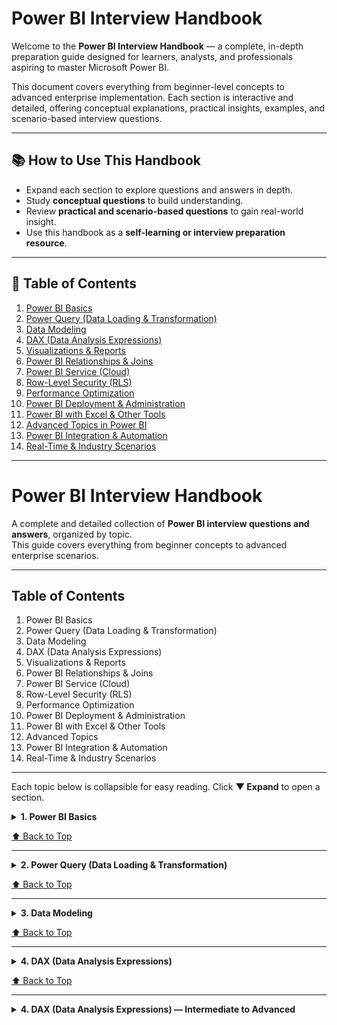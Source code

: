 
# Power BI Interview Handbook

Welcome to the **Power BI Interview Handbook** — a complete, in-depth preparation guide designed for learners, analysts, and professionals aspiring to master Microsoft Power BI.

This document covers everything from beginner-level concepts to advanced enterprise implementation. Each section is interactive and detailed, offering conceptual explanations, practical insights, examples, and scenario-based interview questions.

---

## 📚 How to Use This Handbook

- Expand each section to explore questions and answers in depth.  
- Study **conceptual questions** to build understanding.  
- Review **practical and scenario-based questions** to gain real-world insight.  
- Use this handbook as a **self-learning or interview preparation resource**.

---

## 📖 Table of Contents

1. [Power BI Basics](#1-power-bi-basics)  
2. [Power Query (Data Loading & Transformation)](#2-power-query-data-loading--transformation)  
3. [Data Modeling](#3-data-modeling)  
4. [DAX (Data Analysis Expressions)](#4-dax-data-analysis-expressions)  
5. [Visualizations & Reports](#5-visualizations--reports)  
6. [Power BI Relationships & Joins](#6-power-bi-relationships--joins)  
7. [Power BI Service (Cloud)](#7-power-bi-service-cloud)  
8. [Row-Level Security (RLS)](#8-row-level-security-rls)  
9. [Performance Optimization](#9-performance-optimization)  
10. [Power BI Deployment & Administration](#10-power-bi-deployment--administration)  
11. [Power BI with Excel & Other Tools](#11-power-bi-with-excel--other-tools)  
12. [Advanced Topics in Power BI](#12-advanced-topics-in-power-bi)  
13. [Power BI Integration & Automation](#13-power-bi-integration--automation)  
14. [Real-Time & Industry Scenarios](#14-real-time--industry-scenarios)

---



# Power BI Interview Handbook

A complete and detailed collection of **Power BI interview questions and answers**, organized by topic.  
This guide covers everything from beginner concepts to advanced enterprise scenarios.

---

## Table of Contents
1. Power BI Basics
2. Power Query (Data Loading & Transformation)
3. Data Modeling
4. DAX (Data Analysis Expressions)
5. Visualizations & Reports
6. Power BI Relationships & Joins
7. Power BI Service (Cloud)
8. Row-Level Security (RLS)
9. Performance Optimization
10. Power BI Deployment & Administration
11. Power BI with Excel & Other Tools
12. Advanced Topics
13. Power BI Integration & Automation
14. Real-Time & Industry Scenarios

---

Each topic below is collapsible for easy reading.
Click **▼ Expand** to open a section.


<details>
<summary><strong>1. Power BI Basics</strong></summary>

#### Q: What is Power BI and why is it used?
Answer:
Power BI is a Business Intelligence and Data Visualization tool developed by Microsoft. It enables organizations to connect to multiple data sources, transform raw data into meaningful insights, and present them through interactive dashboards and reports.
Power BI helps users:
Analyze large and diverse data easily without complex coding.
Automate reporting and refresh cycles.
Make data-driven decisions using real-time dashboards.
Share insights securely within teams or across the organization.
It’s used widely for:
Executive dashboards
Sales & financial performance tracking
Data storytelling & predictive insights
Integrating data from cloud and on-prem sources (Excel, SQL, Azure, etc.)

#### Q: Explain the main components of Power BI.
Answer:
Power BI’s ecosystem includes several tools and services:

#### Q: What is the difference between Power BI Desktop, Power BI Service, and Power BI Mobile?
In short: Desktop is for building, Service is for sharing, and Mobile is for viewing.

#### Q: What data sources can Power BI connect to?
Answer:
Power BI supports over 100+ data connectors, including:
Databases: SQL Server, MySQL, PostgreSQL, Oracle, DB2, Snowflake
Files: Excel, CSV, XML, JSON, PDF
Cloud Services: Azure SQL, Google BigQuery, AWS Redshift
Online Services: SharePoint, Salesforce, Dynamics 365, Facebook Ads, Google Analytics
APIs and Web: REST APIs, Web scraping
Streaming data: Azure Stream Analytics, IoT Hubs

#### Q: Explain the Power BI workflow from data source to dashboard.
Answer:
The Power BI workflow has 5 major steps:
Connect: Import or connect to data sources (Excel, SQL, etc.)
Transform: Clean and shape the data in Power Query Editor (remove nulls, split columns, etc.)
Model: Build relationships between tables, create DAX measures.
Visualize: Use charts, KPIs, maps, etc., to build reports in Power BI Desktop.
Publish: Upload the .pbix file to Power BI Service → create dashboards, set refresh, share securely.

#### Q: When would you use Power BI over Excel?
Answer:
While Excel is great for analysis, Power BI is better for automation, visualization, and collaboration.
You’d use Power BI when:
You need interactive dashboards instead of static sheets.
You need real-time data refresh from multiple sources.
You want to share securely across teams.
You need to handle large datasets (millions of rows).
You require data modeling with relationships, not just flat tables.
Example:
If a company wants daily updated sales dashboards from SQL and Excel, Power BI automates the process and removes manual reporting.

#### Q: How would you handle data refresh issues in Power BI Service?
Answer:
To handle data refresh issues:
Check Gateway Status: Ensure the on-premises gateway is online and configured correctly.
Check Data Source Credentials: Update credentials in Power BI Service → Dataset → Settings → Data Source Credentials.
Review Error Logs: Use the Refresh History tab to identify the cause (timeout, authentication, etc.).
Optimize Query: Simplify transformations to ensure query folding is maintained.
Reduce Dataset Size: Load only required columns and rows.
Schedule Refresh Properly: Avoid overlapping refresh times.
If issues persist, perform manual refresh in Desktop to isolate the error before republishing.

</details>

[⬆️ Back to Top](#power-bi-interview-handbook)

---

<details>
<summary><strong>2. Power Query (Data Loading & Transformation)</strong></summary>

#### Q: What is Power Query Editor in Power BI?
Answer:
Power Query Editor is the ETL (Extract, Transform, Load) layer in Power BI.
It allows you to:
Connect to multiple data sources
Clean, merge, and reshape data
Remove errors, duplicates, nulls
Prepare the dataset before loading into the data model
All transformations are recorded as “Applied Steps” and executed in sequence.

#### Q: Explain M language.
Answer:
Power Query uses M (Mashup) Language, a case-sensitive functional language.
It stands for “Data Mashup” and is used for defining transformations.
Every action in Power Query (like removing columns or renaming fields) translates into M code.
Example:
= Table.SelectColumns(Source, {"CustomerName", "Sales"})
You can open the Advanced Editor in Power Query to view or customize this code.

#### Q: What are applied steps in Power Query?
Answer:
Every change you make (e.g., remove column, rename, split) is recorded in the Applied Steps pane.
These steps are executed sequentially when the query runs, making it reproducible and auditable.
You can reorder, rename, or delete steps anytime.

#### Q: What are the common data transformation options available?
Common transformations include:
Remove Duplicates
Replace Values
Split Column
Group By
Pivot / Unpivot Columns
Add Conditional Columns
Merge / Append Queries
Change Data Types
Extract Text / Numbers
Trim / Clean / Uppercase / Lowercase
These transformations ensure the data is structured and standardized before modeling.

#### Q: How do you handle null or missing values?
Answer:
You can handle missing values in Power Query by:
Replacing nulls: Using “Replace Values” (e.g., null → 0 or “Unknown”).
Filtering them out: Remove rows with nulls.
Filling values: “Fill Down” or “Fill Up” to propagate previous/next values.
Conditional logic: Use custom column formulas like:
if [Sales] = null then 0 else [Sales]

#### Q: Difference between Remove Columns vs Choose Columns.

#### Q: How would you merge two tables in Power Query?
Answer:
Merging combines columns from two queries based on a matching key (like SQL JOIN).
Steps:
Go to Home → Merge Queries.
Select two tables and the matching key column.
Choose join type (Inner, Left Outer, Right Outer, Full Outer).
Expand the new column to bring related fields.
Example: Merging Sales and Customer tables on CustomerID.

#### Q: How can you append data from multiple sources?
Answer:
Appending stacks tables vertically (like UNION in SQL).
Use it when both tables have the same column structure.
Steps:
Home → Append Queries
Select the tables (e.g., Sales_Q1, Sales_Q2)
Result: Combined dataset with all rows together.

#### Q: What is the use of “Group By” in Power Query?
Answer:
“Group By” summarizes data at a higher level, similar to SQL GROUP BY.
Example: To find total sales by region.
Steps:
Select column (e.g., Region) → Home → Group By
Choose operation (Sum, Count, Average)
Example formula:
= Table.Group(Sales, {"Region"}, {{"Total Sales", each List.Sum([Sales]), type number}})

</details>

[⬆️ Back to Top](#power-bi-interview-handbook)

---

<details>
<summary><strong>3. Data Modeling</strong></summary>

#### Q: What is a data model in Power BI?
Answer:
A data model is the foundation of Power BI — it organizes data into related tables to enable efficient reporting and analysis.
It defines:
Relationships between tables (facts and dimensions)
Hierarchies (Year → Month → Day)
DAX measures and calculated columns
Metadata such as column formats, categories, and data types.

#### Q: What are relationships in Power BI?
Answer:
Relationships link tables based on common columns (keys), allowing data to be analyzed across multiple tables.
Example: Sales table (Fact) linked to Customer table (Dimension) using CustomerID.
Power BI automatically uses these links during visual interactions.

#### Q: Types of relationships

#### Q: Explain cardinality and cross filter direction.
Cardinality: Defines relationship type (1:1, 1:*, :).
Cross filter direction: Controls data flow between tables (Single or Both).
Single: Filters flow in one direction.
Both: Used for complex models but can cause ambiguity.

#### Q: What is the importance of normalization and denormalization?
Power BI generally prefers denormalized (star schema) models for efficiency.

#### Q: What is the role of surrogate keys?
Answer:
Surrogate keys are artificial unique identifiers (like integer IDs) used when no natural key exists or to improve join efficiency.
They ensure uniqueness across tables and make relationship mapping easier.

#### Q: How would you handle circular dependency between tables?
Answer:
Circular dependency occurs when relationships or DAX formulas reference each other in a loop.
To fix:
Reevaluate DAX calculations.
Break unnecessary bidirectional filters.
Use intermediate tables or bridge tables to simplify relationships.

#### Q: How do you decide which table should be a dimension or fact table?
Answer:
Rule of thumb:
Numeric and additive data → Fact table
Descriptive or categorical info → Dimension table

</details>

[⬆️ Back to Top](#power-bi-interview-handbook)

---

<details>
<summary><strong>4. DAX (Data Analysis Expressions)</strong></summary>

#### Q: What is DAX?
Answer:
DAX is a formula language used to create calculations, aggregations, and business logic in Power BI, Excel Power Pivot, and Analysis Services.
It’s similar to Excel formulas but works on columnar data and relationships.

#### Q: Difference between calculated columns and measures

#### Q: What are DAX data types?
Common DAX data types include:
Whole Number
Decimal Number
Currency
Date/Time
Boolean
Text
Blank

#### Q: What is row context vs filter context?
Row Context: Exists when a formula is evaluated for each row (e.g., calculated column).
Filter Context: Comes from slicers, filters, or CALCULATE(), determining which rows are included in a calculation.
Example:
TotalSales = CALCULATE(SUM(Sales[Amount]), Region[Name] = "East")
Here CALCULATE creates a new filter context.

</details>

[⬆️ Back to Top](#power-bi-interview-handbook)

---

<details>
<summary><strong>4. DAX (Data Analysis Expressions) — Intermediate to Advanced</strong></summary>

Intermediate DAX Concepts

#### Q: Explain the CALCULATE() function.
Answer:
CALCULATE() is one of the most powerful and important DAX functions in Power BI.
It changes the filter context of a calculation and then evaluates an expression under that new context.
Syntax:
CALCULATE(<expression>, <filter1>, <filter2>, ...)
Example:
Sales_East = CALCULATE(SUM(Sales[Amount]), Region[Name] = "East")
Here, CALCULATE() computes total sales but only for rows where the Region is “East.”
Use Cases:
Conditional calculations (e.g., sales for a specific region or time period)
Time intelligence (YTD, MTD)
Dynamic filtering (changing context based on slicers)
Key Concept:
It transitions from row context to filter context when used with iterators (e.g., SUMX()).

#### Q: Explain the difference between SUM() and SUMX().
Tip:
Use SUMX() when you need to calculate a derived column on the fly, not stored in the model.

#### Q: What is the FILTER() function in DAX?
Answer:
FILTER() creates a virtual table based on specific conditions.
It is often used inside CALCULATE() or iterator functions.
Syntax:
FILTER(<table>, <filter_expression>)
Example:
HighSales = CALCULATE(SUM(Sales[Amount]), FILTER(Sales, Sales[Amount] > 10000))
Here, only rows with Sales > 10,000 are included in the calculation.
Note:
Always use FILTER() when multiple logical conditions are needed (AND, OR) or when simple filters won’t work inside CALCULATE().

#### Q: How do ALL() and ALLEXCEPT() work?
Use Case:
They are used to ignore certain filters — for instance, to calculate percent of total, grand totals, or benchmark comparisons.

#### Q: How do you perform time intelligence using DAX (YTD, MTD, QTD)?
Answer:
DAX provides built-in time intelligence functions to calculate metrics over time.
To use them, you must have a Date table marked as a Date Table in Power BI.
Common Time Intelligence Functions:

🚀 Advanced DAX Concepts

#### Q: How would you optimize DAX measures for performance?
Answer:
Optimizing DAX ensures faster report refresh and interaction.
Key practices:
Avoid complex row-by-row operations: Use measures instead of calculated columns.
Leverage variables (VAR) — reduces repeated calculations.
Use simple filters: Prefer KEEPFILTERS() over nested FILTER() where possible.
Aggregate early: Summarize data at the source or Power Query.
Avoid too many bi-directional relationships.
Use SUMMARIZECOLUMNS() for table calculations instead of SUMMARIZE() in some cases.
Example:
VAR TotalSales = SUM(Sales[Amount])
RETURN DIVIDE(TotalSales, [Target], 0)

#### Q: Explain EARLIER() and EARLIEST() functions.
Answer:
These functions are used when you have nested row contexts, allowing you to reference values from an outer row context inside an inner one.
Example:
SalesRank = 
RANKX(
    FILTER(Sales, Sales[Region] = EARLIER(Sales[Region])),
    Sales[Amount]
)
Here, EARLIER() references the outer context (Region) while ranking each sale amount within that region.
EARLIEST() works similarly but returns the earliest row context when multiple nested ones exist.

#### Q: Write a DAX formula to calculate running total.
Answer:
RunningTotal = 
CALCULATE(
    SUM(Sales[Amount]),
    FILTER(
        ALLSELECTED('Date'),
        'Date'[Date] <= MAX('Date'[Date])
    )
)
Explanation:
ALLSELECTED() keeps only the filters applied in visuals (e.g., month/year slicers).
FILTER() dynamically includes all previous dates up to the current one.
Used for trend charts and cumulative analysis.

#### Q: How would you handle dynamic filtering using DAX?
Answer:
Dynamic filtering enables measures that respond to user selections.
Example:
To display sales based on the selected measure (Revenue or Quantity):
SelectedValue =
SWITCH(
    TRUE(),
    SELECTEDVALUE(Metric[Name]) = "Revenue", SUM(Sales[Revenue]),
    SELECTEDVALUE(Metric[Name]) = "Quantity", SUM(Sales[Quantity]),
    BLANK()
)
Use Case:
Users pick a metric from a slicer → DAX automatically adjusts the displayed calculation.

#### Q: Example: Calculate % of Total Sales by Region
Sales % of Total = 
DIVIDE(
    SUM(Sales[Amount]),
    CALCULATE(SUM(Sales[Amount]), ALL(Region)),
    0
)
Explanation:
Removes the filter on Region to get total sales.
Divides regional sales by total sales → dynamic percent of total.

#### Q: Example: Cumulative Sales Last 12 Months
Sales_L12M =
CALCULATE(
    SUM(Sales[Amount]),
    DATESINPERIOD('Date'[Date], MAX('Date'[Date]), -12, MONTH)
)

 Summary: When to Use What

</details>

[⬆️ Back to Top](#power-bi-interview-handbook)

---

<details>
<summary><strong>5. Visualizations & Reports</strong></summary>

Conceptual Understanding

#### Q: What types of visualizations are available in Power BI?
Answer:
Power BI provides a wide range of visuals to represent data interactively. These visuals can be native, custom, or AI-based.
1️⃣ Core Visuals
Bar/Column Charts: Compare categorical values (e.g., Sales by Region).
Line/Area Charts: Show trends over time (e.g., Monthly Revenue).
Pie/Donut Charts: Show proportion of total (e.g., Market Share).
Table/Matrix: Display detailed and aggregated data with drill options.
Scatter/Bubble Charts: Show relationships between numerical values (e.g., Sales vs. Profit).
2️⃣ Advanced Visuals
Funnel Chart: Visualize sequential processes (e.g., sales pipeline).
Waterfall Chart: Show running total changes (e.g., profit breakdown).
Gauge/KPI Card: Show performance vs. target.
Tree Map: Hierarchical representation using nested rectangles.
Map & Filled Map: Visualize data geographically.
3️⃣ AI & Custom Visuals
Key Influencers Visual: Finds factors affecting an outcome.
Decomposition Tree: Breaks down metrics step-by-step.
Smart Narrative: Automatically generates data stories.
Q&A Visual: Allows users to ask questions in natural language.
Tip:
You can also import visuals from AppSource Marketplace for specific industries (e.g., Gantt charts, bullet charts, heat maps).

#### Q: When would you use a matrix vs a table?
Example:
To show Sales by Year and Product Category, a Matrix is ideal — you can expand/collapse categories dynamically.

#### Q: What are slicers and filters?
Answer:
Both slicers and filters control the visible data in visuals, but they differ in usage and scope.
Slicer: A visual element users interact with on the report page (acts like a button).
Example: Slicer for “Year” or “Region.”
Affects visuals on the same report page.
Filters: Configuration options used in the report design to limit data.
Levels: Visual-level, Page-level, Report-level, Drill-through filters.
Difference:

#### Q: What are KPI cards and how are they used?
Answer:
KPI (Key Performance Indicator) cards are visuals that display current performance vs. target with color-coded indicators.
Example:
A KPI card can show:
Actual Sales: ₹1.2M
Target Sales: ₹1M
 Green arrow = On track
❌ Red arrow = Below target
DAX Example:
KPI Status = 
IF([Total Sales] >= [Target], "On Track", "Below Target")
Used for:
Financial dashboards
Sales goals
Operational metrics
Tip:
You can use the Goal feature in Power BI Service for more dynamic, team-based KPI tracking.

#### Q: What is drill-through and drill-down functionality?
Answer:
Drill-Down:
Allows users to navigate hierarchical data (e.g., Year → Quarter → Month → Day) within the same visual.
Enable “Drill mode” using the forked arrow icon.
Helps users explore details at multiple levels.
Drill-Through:
Takes the user to a different report page filtered for the selected item.
Example: Right-click a region in a map → go to “Region Details” page showing KPIs for that region.
Tip: Combine drill-down and drill-through for powerful interactive storytelling dashboards.

#### Q: What is the use of bookmarks in Power BI?
Answer:
Bookmarks capture the current state of a report — including filters, visuals, and selections — allowing you to:
Save custom views.
Create report navigation buttons.
Build presentations or guided analytics experiences.
Example:
Create a “Profit View” bookmark (with filters on “High Profit”) and another for “Low Profit,” then toggle using buttons.
Steps:
Configure visuals and filters.
View → Bookmarks → Add → Name it.
Use “Button → Action → Bookmark” to navigate.

#### Q: How do you create custom tooltips?
Answer:
Custom tooltips allow you to display detailed information or visuals when hovering over a data point.
Steps:
Create a new report page (e.g., “Tooltip Page”).
Design visuals to display as tooltip content.
In “Page Information,” toggle Tooltip = ON.
In your main visual → Format → Tooltip → Select that page.
Example:
Hovering over a product bar could show a tooltip page with:
Product name
Profit trend
Category share %

 Practical Questions

#### Q: How can you create dynamic titles in Power BI visuals?
Answer:
Dynamic titles automatically change based on user selections or filters using DAX and the “fx” conditional formatting feature.
Example:
Dynamic Title = 
"Sales Report for " & SELECTEDVALUE(Region[RegionName], "All Regions")
Steps:
Create the DAX measure above.
Select visual → Format → Title → fx → Choose “Field Value” → Select measure.
Output Example:
“Sales Report for North Region”
“Sales Report for All Regions”
This helps make dashboards interactive and personalized.

#### Q: What is conditional formatting and where can you apply it?
Answer:
Conditional formatting lets you change colors, font, or icons dynamically based on data values.
Where you can apply it:
Tables / Matrix: Background, font color, icons.
Charts: Data color based on measure.
Cards / KPIs: Change color by threshold.
Example:
If profit < 0 → red, else green.
Profit Color = IF([Profit] < 0, "Red", "Green")
Then apply under Format → Conditional Formatting → Field Value.
Tip:
You can use “Color Scales” for gradient-based visuals (e.g., red → yellow → green for performance).

#### Q: How would you highlight top 5 or bottom 5 values in a chart?
Answer:
Use DAX ranking combined with conditional formatting.
Example DAX:
Rank Sales = RANKX(ALL(Customer), [Total Sales])
Top 5 Flag = IF([Rank Sales] <= 5, 1, 0)
Then apply conditional formatting:
Color = Blue when Top 5 Flag = 1
Gray otherwise.
Alternatively, you can use:
Filters pane → Top N Filter → Show Top 5 by [Total Sales].
Use Case:
Highlight top customers, products, or stores in dashboards to focus on key contributors.

 Bonus: Visualization Design Best Practices
Keep it simple: Avoid clutter; focus on key insights.
Use consistent colors: Maintain brand identity and readability.
Add KPIs at the top: Key metrics should be visible at first glance.
Limit visuals per page (max 8–10).
Use bookmarks + buttons for storytelling.
Enable tooltips and hover explanations.
Use slicers strategically instead of multiple filters.

</details>

[⬆️ Back to Top](#power-bi-interview-handbook)

---

<details>
<summary><strong>6. Power BI Relationships & Joins</strong></summary>

#### Q: How do you create relationships between tables?
Answer:
Relationships connect tables in Power BI using common key columns (like CustomerID, ProductID). They define how data from one table relates to another.
Steps to Create:
Go to Model View.
Drag the key column from one table to the corresponding column in another table.
Verify relationship type (One-to-Many, Single/Both direction).
Optionally manage in Model → Manage Relationships window.
Example:
Customer[CustomerID] → Sales[CustomerID] (One customer → many sales).
Benefits:
Enables cross-table filtering.
Allows DAX functions (like RELATED() or USERELATIONSHIP()) to work properly.
Builds foundation for star schema design.

#### Q: What is the difference between active and inactive relationships?
Answer:
Power BI allows only one active relationship between two tables at a time, but you can have multiple inactive ones.
To use an inactive relationship:
Sales by Ship Date = 
CALCULATE(
    SUM(Sales[Amount]),
    USERELATIONSHIP(Sales[ShipDate], 'Date'[Date])
)
Why it’s useful:
When the same tables relate via multiple date fields (e.g., OrderDate, ShipDate, DueDate).

#### Q: How does Power BI automatically detect relationships?
Answer:
Power BI’s auto-detect feature scans column names and data types when importing data and:
Finds potential key matches (like CustomerID).
Suggests relationship types (1:* or *:1).
Automatically creates them when confidence is high.
You can adjust this in:
File → Options → Data Load → Auto Detect Relationships After Data is Loaded
Tip:
Always validate automatically detected relationships — wrong joins can cause incorrect aggregations.

#### Q: What happens if you delete a relationship between tables?
Answer:
If you delete a relationship:
DAX functions like RELATED() or LOOKUPVALUE() may fail.
Cross-table filters and interactions stop working.
Some visuals may display incorrect or blank values.
To fix it, re-establish the relationship manually or use a bridge table (for many-to-many scenarios).

#### Q: What is the difference between merge (Power Query) and relationship (Data Model)?
Example:
Merge when combining “Customer Info” with “Sales Data” for a single dataset.
Relationship when you want to reuse dimension tables in multiple reports.

 Summary:
Always use relationships (not merges) in modeling.
Maintain star schema for performance and simplicity.
Use USERELATIONSHIP() for alternate links.

</details>

[⬆️ Back to Top](#power-bi-interview-handbook)

---

<details>
<summary><strong>7. Power BI Service (Cloud)</strong></summary>

#### Q: What is Power BI Service (Cloud)?
Answer:
Power BI Service is Microsoft’s cloud-based SaaS platform where you can:
Publish Power BI Desktop reports (.pbix files)
Create dashboards
Share and collaborate across teams
Schedule automatic data refresh
Manage permissions and workspaces
It’s accessible at https://app.powerbi.com.
Core Roles:
Developers: Publish reports and datasets.
Consumers: View and interact with dashboards.
Admins: Manage access, governance, and data refresh.

#### Q: What is a workspace in Power BI Service?
Answer:
A workspace is a collaborative environment where teams can manage related Power BI content (reports, dashboards, datasets, dataflows).
Workspace Components:
Datasets
Reports
Dashboards
Dataflows
Apps
Tip:
Use workspaces for structured deployment pipelines — e.g., Dev → Test → Prod.

#### Q: What are dashboards in Power BI?
Answer:
A dashboard is a single-page, real-time summary of key insights.
It consolidates visuals pinned from multiple reports.
Key Features:
Interactive tiles: Each tile links back to its report.
Alerts: Set threshold-based alerts (e.g., when profit < target).
Real-time updates: Supports live data streaming.
Difference from Report:

#### Q: What are apps in Power BI Service?
Answer:
Power BI Apps are packaged collections of dashboards and reports shared with users or groups.
Purpose:
Simplifies access for business users.
Provides version control and standardized deployment.
Ideal for enterprise rollouts.
Steps to Create:
Create or select a workspace.
Publish reports & dashboards.
Click Create App → Configure → Publish.
Example:
A “Sales Analytics App” may include multiple dashboards for different departments.

#### Q: What is a dataset refresh and how do you schedule it?
Answer:
A dataset refresh updates Power BI data with the latest information from connected sources.
Types:
Manual Refresh: Triggered from Power BI Service or Desktop.
Scheduled Refresh: Configured to run automatically (up to 8 times/day for Pro, 48 for Premium).
Steps:
Go to Dataset → Schedule Refresh.
Set frequency, time, and time zone.
Ensure gateway and credentials are valid.
Tip:
Monitor refresh history for errors and use email alerts for failures.

#### Q: What are gateways? Explain personal and enterprise gateways.
Answer:
A Power BI Gateway acts as a secure bridge between on-premises data sources and Power BI Service.
Example:
An enterprise gateway connects to an on-prem SQL Server so dashboards refresh automatically every morning.

#### Q: How do you share reports securely with team members?
Answer:
Secure sharing can be achieved through:
Direct Sharing: Share dashboard link with Power BI users via “Share” option.
Workspaces: Assign roles (Viewer, Contributor, etc.).
Apps: Distribute dashboards to large user groups securely.
Export Options: Embed in Teams, SharePoint, or PowerPoint.
RLS (Row-Level Security): Restrict data visibility by user.
Tip:
Only users with Power BI Pro (or in Premium capacity) can view shared content.

#### Q: How do you manage dataset refresh failures?
Answer:
Steps to troubleshoot refresh issues:
Check Gateway status (must be online).
Re-enter credentials under Dataset → Settings → Data source credentials.
Examine Refresh History for error logs.
Optimize data model for performance (remove unused columns).
Ensure APIs or database connections are not timed out.
Set alerts to get notified automatically on failure.
If issue persists, manually refresh in Desktop to isolate the source (query error or gateway misconfiguration).

💡 Best Practices in Power BI Service
Always store sensitive data in secure workspaces.
Use deployment pipelines (Dev → Test → Prod).
Assign minimal permissions — follow least privilege principle.
Monitor refresh logs and usage metrics regularly.
Use dataflows for reusability and consistency.

</details>

[⬆️ Back to Top](#power-bi-interview-handbook)

---

<details>
<summary><strong>8. Row-Level Security (RLS)</strong></summary>

This is a very common interview topic for Power BI developers and admins because it involves data governance, user-level access, and DAX logic.

 Conceptual Understanding

#### Q: What is RLS in Power BI?
Answer:
Row-Level Security (RLS) is a feature in Power BI that restricts data visibility for different users based on defined rules.
Instead of creating multiple reports for each user or department, you can apply filters that dynamically control what data a user can see — all within the same report.
Example:
A sales manager should only see data for their assigned region.
An HR analyst should only see employees from their department.
RLS works by applying DAX filters to tables in the data model.
Benefits:
Enhanced data security
Centralized report management
Performance optimization (reduced data volume per user)

#### Q: How do you implement RLS in Power BI Desktop?
Answer:
Steps:
Open your Power BI Desktop file.
Go to Modeling → Manage Roles.
Click Create → New Role.
Choose a table → Apply DAX filter.
Example:
[Region] = "North"
Save and publish the report.
Test it using View As Roles in Power BI Desktop.
Example Scenario:
If your dataset has a Sales table with a Region column, you can create roles like:
North Manager: [Region] = "North"
South Manager: [Region] = "South"
When the report is published, assign users to these roles in Power BI Service.

#### Q: Difference between static and dynamic RLS
Static RLS → simpler, but not scalable.
Dynamic RLS → preferred for enterprise reports where hundreds of users access the same dashboard.

#### Q: What is the role of USERPRINCIPALNAME() and USERNAME() in RLS?
Answer:
These are DAX functions used in Dynamic RLS to identify the currently logged-in user.
Use Case Example:
[Email] = USERPRINCIPALNAME()
This filter ensures each logged-in user sees only the data corresponding to their email.

#### Q: How do you test RLS before publishing?
Answer:
You can test RLS in Power BI Desktop and Service.
In Power BI Desktop:
Go to Modeling → View As → Other roles.
Choose the role you created.
The report will render with that filter applied.
In Power BI Service:
Go to the dataset → Security tab.
Click on the role → Add users or test view.
Use View as Role to verify the data visibility per user.
Tip:
Always verify with sample users before enabling organization-wide RLS.

 Practical Implementation Example

 Example 1: Static RLS
If you want region-specific visibility:
Each role is manually created and users assigned in Power BI Service.

 Example 2: Dynamic RLS using mapping table
Step 1: Create a mapping table (e.g., UserAccess)
Step 2: Create relationship
UserAccess[Region] → Sales[Region]
Step 3: Create role in Modeling → Manage Roles
[Email] = USERPRINCIPALNAME()
Result:
Each user only sees sales for their assigned region automatically.

 Example 3: Multi-level RLS (Region + Department)
'UserAccess'[Region] = RELATED(Sales[Region]) &&
'UserAccess'[Department] = RELATED(Sales[Department])
This ensures both department and region-level control simultaneously.

💡 RLS Best Practices
Always use a user-mapping table for scalability.
Keep RLS filters simple and optimized (avoid complex DAX).
Combine RLS with workspace permissions for full security.
Test with multiple roles and dummy users.
Document roles and filters clearly for audits.
Prefer Dynamic RLS over static for enterprise-scale projects.

 Summary:
RLS = Row-level visibility control using DAX filters.
Implement via Manage Roles → USERPRINCIPALNAME().
Test in Desktop → Apply in Service → Assign users.
Use Dynamic RLS for scalable, automated access management.

</details>

[⬆️ Back to Top](#power-bi-interview-handbook)

---

<details>
<summary><strong>9. Performance Optimization in Power BI</strong></summary>

This topic is highly valued in interviews because real-world Power BI reports must perform efficiently even with large datasets and complex DAX.

 Conceptual Understanding

#### Q: What are ways to improve Power BI report performance?
Answer:
Performance optimization involves tuning the data model, DAX formulas, visuals, and refresh strategy.
 Key Techniques:
Data Model Optimization
Use Star Schema (Fact + Dimensions), avoid Snowflake structures.
Remove unnecessary columns and tables.
Prefer numeric codes over text fields for relationships.
Use single direction relationships wherever possible.
Disable auto date/time for large models.
DAX Optimization
Use variables (VAR) to store intermediate results.
Avoid repeated calculations and nested CALCULATE().
Replace calculated columns with measures whenever possible.
Use iterator functions (SUMX, AVERAGEX) only when necessary.
Minimize usage of FILTER() with large datasets.
Visualization Optimization
Limit visuals to 8–10 per page.
Use aggregations instead of detailed tables.
Avoid excessive slicers and cross-highlighting between all visuals.
Use tooltips or drill-through instead of adding extra visuals.
Data Refresh Optimization
Use Incremental Refresh for large datasets.
Optimize query folding (transformations that push to source).
Cache intermediate results using Dataflows.
Hardware & Configuration
Use Power BI Premium capacity for large reports.
Monitor with Performance Analyzer pane.

#### Q: How do you reduce dataset size?
Answer:
Reducing dataset size improves load time, refresh speed, and memory usage.
Techniques:
Remove Unused Columns – Keep only required fields for visuals.
Filter Rows – Load only relevant periods (e.g., last 3 years).
Change Data Types – Use smallest possible type (e.g., whole number instead of decimal).
Disable Auto Date/Time – Each date column creates hidden tables.
Use Aggregations – Pre-summarize data (e.g., monthly totals instead of transaction-level).
Use “Reference” Queries instead of duplicate queries in Power Query.
Reduce Cardinality – Avoid high unique values in text columns.
Example:
Convert “Customer Name” → “Customer ID” to reduce unique text storage.

#### Q: What is query folding?
Answer:
Query folding is when Power Query pushes transformation steps back to the data source (SQL, etc.) so they’re executed there instead of in Power BI.
Example:
When you apply a filter in Power Query:
SELECT * FROM Sales WHERE Region = 'East';
Power BI lets SQL Server handle it rather than importing all data first.
Benefits:
Reduces memory usage in Power BI.
Faster refresh and load.
Leverages database engine performance.
Tip:
Keep transformations simple (filters, joins, column selection).
Use the Query Diagnostics → View Native Query option to check folding.

#### Q: How can using star schema improve performance?
Answer:
Star Schema consists of:
One Fact Table (transactions, e.g., Sales)
Multiple Dimension Tables (lookup info, e.g., Product, Customer, Date)
Advantages:
Simplifies relationships (One-to-Many).
Improves DAX calculation efficiency.
Reduces model complexity and circular dependencies.
Enables better compression in VertiPaq engine.
Easier to maintain and extend.
Example:
        Date
          |
Customer —— Sales —— Product
          |
        Region
Avoid: Snowflake schemas with deep hierarchies — they slow DAX queries.

#### Q: How does DirectQuery mode affect performance?
Answer:
In DirectQuery, Power BI doesn’t import data — it queries the source database in real time.
Tips to Optimize DirectQuery:
Use indexes and query tuning in source DB.
Minimize visuals per page (each visual triggers a query).
Avoid complex DAX or calculated columns.
Aggregate at the source level when possible.

#### Q: Difference between Import, DirectQuery, and Live Connection.
Example Use Cases:
Import: Monthly sales reports.
DirectQuery: Live IoT or finance dashboards.
Live Connection: When using enterprise SSAS cubes.

 Bonus: Performance Analyzer Tool
Power BI Desktop includes a built-in Performance Analyzer to monitor report load times.
How to Use:
View → Performance Analyzer → Start Recording.
Interact with visuals.
View “DAX Query,” “Visual Display,” and “Other” timings.
This helps identify bottlenecks — whether they’re caused by DAX, visuals, or rendering.

💡 Best Practices Summary

</details>

[⬆️ Back to Top](#power-bi-interview-handbook)

---

<details>
<summary><strong>10. Power BI Deployment & Administration</strong></summary>

This section focuses on how Power BI content is published, maintained, secured, and version-controlled in an organization — a favorite area for senior BI developer or admin interviews.

 Conceptual Understanding

#### Q: What is Power BI Gateway?
Answer:
A Power BI Gateway acts as a secure bridge between on-premises data sources (like SQL Server, Oracle, Excel files) and the Power BI Service (Cloud).
It ensures that Power BI reports hosted in the cloud can access and refresh on-prem data securely without manual uploads.
Types of Gateways:
Key Points:
Installed on a local server or machine with access to the data source.
Uses encryption and Azure Service Bus for secure data transfer.
Must be kept always online for scheduled refresh.
Example:
A company stores data in an on-prem SQL Server but wants to view dashboards in Power BI Service. The Gateway connects Power BI Service → SQL Server → pulls live data securely.

#### Q: What are deployment pipelines in Power BI Service?
Answer:
Deployment Pipelines allow you to move Power BI content (datasets, reports, dashboards) through multiple stages:
Development → Test → Production
This ensures version control, testing, and governance before reports reach end users.
Stages:
Development (Dev): Developers build and test datasets and visuals.
Test (UAT): QA team validates visuals, refreshes, and RLS.
Production (Prod): Published for business consumption.
Benefits:
Consistent and safe deployment flow.
Reduced manual errors.
Version tracking across environments.
Automation using REST APIs or PowerShell.
Example:
A Sales Dashboard built in Dev → promoted to Test → reviewed → then pushed to Prod workspace automatically via pipeline.

#### Q: How do you manage version control for Power BI files?
Answer:
While Power BI doesn’t natively support Git-based version control for .pbix files, you can use external or integrated tools.
Methods:
File-based Versioning:
Save multiple versions with naming conventions:
Sales_Report_v1.0.pbix
Sales_Report_v1.1.pbix
Store in SharePoint, OneDrive, or Teams for collaboration.
Git Integration (via Fabric or Deployment Pipelines):
Power BI now supports integration with Git repositories (like Azure DevOps).
You can link a workspace to a Git branch and track report version changes.
Third-Party Tools:
Power BI Helper or Power BI Documenter for metadata comparisons.
Tip:
For enterprise environments, store the dataset schema and DAX scripts in a version-controlled repo separately (e.g., Tabular Editor + Git).

#### Q: How do you assign roles and permissions?
Answer:
Power BI Service provides role-based access control at the workspace level.
Other Layers of Security:
Row-Level Security (RLS): Data-level filtering using DAX.
Object-Level Security (OLS): Restrict access to specific tables or columns.
Dataset Permissions: Control who can build new reports on existing datasets.
Best Practice:
Use Azure AD groups instead of individual users for easier management.
Follow principle of least privilege — give only the minimum required access.

#### Q: How do you handle data governance in Power BI?
Answer:
Data governance ensures that Power BI content is accurate, secure, compliant, and properly managed across the organization.
Key Elements of Power BI Governance:
Data Classification & Sensitivity Labels
Tag datasets with labels like Confidential, Public, etc.
Controlled via Microsoft Information Protection (MIP).
Data Lineage
Power BI automatically tracks data flow — from source → dataset → report → dashboard.
Available under the Lineage View in workspace.
Usage Metrics & Auditing
Monitor report usage frequency and user activity.
Admin portal → Audit logs → View who accessed or shared content.
Certified & Promoted Datasets
Mark trusted datasets as Certified (validated by data stewards) or Promoted (team-approved).
Ensures users use the right data source.
Tenant-Level Governance
Configure tenant settings via Power BI Admin Portal:
Export control
Publish permissions
Sharing restrictions
Guest access management
Monitoring & Compliance
Use Microsoft Purview for end-to-end governance and compliance audits.
Integrate Power BI activity logs with SIEM tools (e.g., Sentinel).

💡 Best Practices for Deployment & Administration

</details>

[⬆️ Back to Top](#power-bi-interview-handbook)

---

<details>
<summary><strong>11. Power BI with Excel & Other Tools</strong></summary>

Conceptual Understanding

#### Q: How can you integrate Excel with Power BI?
Answer:
Power BI and Excel are deeply integrated within Microsoft’s ecosystem.
You can use Excel as a data source, a data analysis tool, or a reporting companion for Power BI.
Integration Methods:
Import Excel Data into Power BI
Connect via Get Data → Excel Workbook.
Loads tables, ranges, or Power Query data directly into Power BI Desktop.
Publish Excel Models to Power BI
Use Publish → Export to Power BI Service (available in Excel 2016+).
Publishes Excel tables or PivotTables as Power BI datasets.
Analyze Power BI Data in Excel
From Power BI Service, select Analyze in Excel → Opens a live PivotTable linked to Power BI dataset.
Use Excel Online Integration
Embed Power BI visuals into Excel workbooks for hybrid analysis.
Refresh data from the Power BI dataset directly in Excel.
Power Query in Excel
Perform ETL operations in Excel’s Power Query (same M language).
Example Use Case:
Finance teams often combine Power BI dashboards with detailed Excel modeling:
Power BI for visualization and trend detection.
Excel for advanced financial simulations.

#### Q: What is the “Analyze in Excel” feature?
Answer:
“Analyze in Excel” lets users connect Excel directly to a Power BI dataset and create live PivotTables, PivotCharts, and slicers using that data.
How it works:
Power BI dataset acts as the data source.
Excel acts as the front-end analysis tool.
Uses an ODC (Office Data Connection) file that connects Excel to Power BI Service.
Steps:
In Power BI Service → Dataset → More Options (⋯) → “Analyze in Excel.”
Download .odc file → open in Excel.
Build PivotTables and charts with live data.
Benefits:
No need to export data manually.
Real-time sync with Power BI dataset.
Ideal for Excel-savvy analysts.
Example:
You can create a Power BI dashboard for leadership while analysts use “Analyze in Excel” to perform ad-hoc calculations on the same dataset.

#### Q: Difference between Power Pivot and Power BI
Summary:
Power Pivot is a mini Power BI inside Excel.
Power BI extends Power Pivot with visualization, cloud sharing, and governance.

#### Q: How do you export Power BI visuals to Excel or PowerPoint?
Answer:

</details>

[⬆️ Back to Top](#power-bi-interview-handbook)

---

<details>
<summary><strong>1. Export Data to Excel:</strong></summary>

In Power BI Desktop or Service → Right-click on a visual → Export data.
Exports summarized or underlying data in .xlsx or .csv format.
Two export options:
Summarized data: Only the aggregated result.
Underlying data: All rows contributing to the visual (if allowed).

</details>

[⬆️ Back to Top](#power-bi-interview-handbook)

---

<details>
<summary><strong>2. Export Reports to PowerPoint:</strong></summary>

In Power BI Service → File → Export → PowerPoint (.pptx).
Each report page becomes a PowerPoint slide.
Option to include a live link back to the Power BI report.

</details>

[⬆️ Back to Top](#power-bi-interview-handbook)

---

<details>
<summary><strong>3. Export to PDF:</strong></summary>

Ideal for fixed reporting (board packs, client reports).
File → Export → PDF or Publish to Web → Print to PDF.

</details>

[⬆️ Back to Top](#power-bi-interview-handbook)

---

<details>
<summary><strong>4. Copy Visuals:</strong></summary>

Copy any chart or card → Paste into PowerPoint/Word → Retains dynamic link if from Power BI Service.
Tip:
Enable the Export Settings in Admin Portal to control who can export and what data level is allowed for security compliance.

 Other Integrations
🔸 With Microsoft Teams:
Embed Power BI dashboards inside Teams channels.
Use Power BI App for Teams → Pin dashboards for easy access.
Discuss insights in context with chat collaboration.
🔸 With SharePoint Online:
Embed Power BI reports in SharePoint pages using the Power BI web part.
Auto-refreshes whenever the dataset updates.
🔸 With Power Automate:
Automate alert notifications (e.g., email when profit < target).
Trigger workflows from data refresh events.
🔸 With Power Apps:
Create forms or apps that write data back to Power BI datasets.
Build interactive apps within Power BI dashboards.

 Example:
A company’s HR team can:
Use Power BI to visualize attrition trends.
Use Excel (Analyze in Excel) for pivot-level analysis by region.
Use Power Automate to send alerts if attrition > 10%.
Embed all of this in Microsoft Teams for executive review.

💡 Best Practices for Power BI–Excel Integration

</details>

[⬆️ Back to Top](#power-bi-interview-handbook)

---

<details>
<summary><strong>12. Advanced Topics in Power BI</strong></summary>

This section covers the high-end features of Power BI that differentiate expert-level users — including composite models, incremental refresh, AI visuals, dataflows, and sensitivity management.

 Conceptual Understanding

#### Q: What are composite models in Power BI?
Answer:
A composite model allows Power BI to combine multiple data connectivity modes — Import, DirectQuery, and even multiple data sources — in a single data model.
Before composite models, you could only use one connection type per dataset.
Use Case Example:
Import last 3 years of sales data (for speed).
Use DirectQuery for current month’s transactions (for real-time updates).
Benefits:
Mix live and cached data in the same report.
Reduce dataset size while keeping critical data up-to-date.
Combine data from multiple databases or services (e.g., SQL + Oracle).
Use Aggregations for performance optimization.
Enabling Composite Models:
Connect to one data source using Import mode.
Add another in DirectQuery mode → Power BI enables composite model automatically.
Note:
Relationships between tables in different modes are managed by the storage mode of each table — Import, DirectQuery, or Dual.

#### Q: Explain incremental data refresh.
Answer:
Incremental Refresh allows Power BI to refresh only new or changed data, instead of reloading the entire dataset every time.
This dramatically reduces refresh time and bandwidth for large datasets.
How it works:
Define two parameters in Power Query:
RangeStart
RangeEnd
Filter your date column using these parameters.
Enable incremental refresh under:
Modeling → Table → Incremental Refresh → Configure Policy
Example Policy:
Store 5 years of data.
Refresh only last 1 month daily.
Benefits:
Faster refresh cycles.
Reduced load on data sources.
Lower memory consumption.
Use Case:
Financial or retail dashboards where only the latest transactions are appended daily.

#### Q: What are dataflows and how are they used?
Answer:
Dataflows are cloud-based ETL pipelines in Power BI Service that allow users to extract, transform, and load data using Power Query Online.
They’re reusable across multiple datasets and reports.
Key Features:
Built using the same Power Query engine as Power BI Desktop.
Stored in Azure Data Lake Gen2.
Centralizes data preparation and promotes consistency.
Example Workflow:
Create a Dataflow to load Customer Master Data from SQL.
Clean and transform it in Power Query Online.
Save to workspace → Reuse across multiple Power BI reports.
Benefits:
Avoid duplication of ETL logic across reports.
Enable enterprise-scale data modeling.
Reduce refresh times by sharing prepared data.
Best Practice:
Store reusable dimensions (e.g., Product, Calendar, Customer) as dataflows for all teams to use.

#### Q: What is paginated reporting?
Answer:
Paginated Reports are pixel-perfect, printable reports designed for detailed tabular or financial reporting — similar to SSRS (SQL Server Reporting Services).
Features:
Built using Power BI Report Builder (.rdl files).
Each page fits fixed-size formats (A4, Letter, etc.).
Best for invoices, statements, or compliance reports.
Supports exporting to PDF, Word, Excel.
Uses DAX queries or SQL queries as datasets.
Use Case Example:
Generating a monthly bank statement or customer invoice where formatting and pagination are crucial.
Deployment:
Paginated reports can be hosted in Power BI Premium workspaces only.

#### Q: How do you use parameters in Power BI?
Answer:
Parameters make reports dynamic and reusable. They allow you to pass values into Power Query or DAX logic to change outputs based on user inputs.
Example Scenarios:
Select different time periods for refresh (RangeStart, RangeEnd).
Choose between different data sources (Dev vs Prod).
Filter region or country dynamically.
Creating Parameters:
Home → Manage Parameters → New Parameter.
Define name, data type, and allowed values.
Use it in Power Query filters or DAX measures.
Example (Dynamic Source Connection):
Source = Sql.Database(Parameter_Server, Parameter_Database)
Tip:
Parameters combined with What-If analysis can make reports interactive.

#### Q: What is field parameter in Power BI?
Answer:
Field Parameters allow users to dynamically switch dimensions or measures in visuals — introduced in 2023 updates.
Use Case Example:
Create one chart where users can toggle between:
“Sales by Region”
“Sales by Product”
“Sales by Category”
Steps:
Modeling → New Parameter → Fields.
Select fields or measures to include.
Add the created parameter to a slicer.
Example:
A slicer titled “Choose View” lets the user switch between Revenue, Quantity, and Profit.
Benefits:
Dynamic and cleaner dashboards.
No need for multiple visuals.
Great for executive reports and storytelling.

#### Q: Explain AI visuals like Key Influencers and Decomposition Tree.
Answer:
🔹 Key Influencers Visual
Analyzes data to identify factors that influence a specific metric.
Uses machine learning models under the hood.
Example: What factors affect “High Sales” → Region, Product Type, Discount.
Automatically ranks most influential variables.
🔹 Decomposition Tree
Lets users drill down data step-by-step to understand root causes.
Example: Breakdown of total revenue by Country → Product → Salesperson.
Supports AI Split to automatically suggest next levels of breakdown.
Use Cases:
Root cause analysis
Forecast and KPI variance analysis
Executive decision-making dashboards
Tip:
AI visuals require sufficient data volume and categorical diversity to yield meaningful insights.

#### Q: What is sensitivity label in Power BI?
Answer:
Sensitivity Labels classify and protect Power BI content (datasets, reports, dashboards) according to its confidentiality level.
They’re part of Microsoft’s Information Protection (MIP) framework.
Example Labels:
Public
Internal
Confidential
Highly Confidential
Purpose:
Prevent unauthorized sharing or exports.
Integrates with Microsoft 365 compliance center.
Applies encryption and watermarking.
How to Apply:
Go to File → Sensitivity → Apply Label (in Power BI Service or Desktop).
Labels sync across Excel, Teams, and SharePoint automatically.
Benefits:
Consistent data security across Microsoft ecosystem.
Auditable classification and compliance tracking.

💡 Advanced Best Practices Summary

</details>

[⬆️ Back to Top](#power-bi-interview-handbook)

---

<details>
<summary><strong>13. Power BI Integration & Automation</strong></summary>

Conceptual Understanding

#### Q: What is Power Automate in Power BI?
Answer:
Power Automate (formerly Microsoft Flow) is a workflow automation tool that integrates directly with Power BI to trigger actions or notifications based on data events or conditions.
It enables event-driven automation — meaning that changes in Power BI data or user interactions can automatically launch external actions (emails, Teams messages, approvals, etc.).
Common Scenarios:
Send an alert when sales drop below target.
Notify stakeholders when a dataset refresh fails.
Automate daily export of reports or KPIs.
Update SharePoint or Excel when Power BI data changes.
Integration Example:
In Power BI Service → Create Visual → Power Automate for Power BI (visual).
Configure a flow such as:
When a user clicks on the button in Power BI → Send an email via Outlook to the sales manager.
Benefits:
No-code automation.
Integrates with 5000+ connectors (e.g., SharePoint, Outlook, Teams, Dynamics 365).
Improves business responsiveness and reduces manual tasks.
Example Use Case:
When “Profit Margin < 10%” in Power BI → automatically send an alert email to finance.

#### Q: How do you connect Power BI with Power Apps?
Answer:
Power Apps allows users to create custom business apps that can interact with Power BI data.
This integration enables bi-directional communication — users can both view analytics and write back data into Power BI datasets or databases.
Integration Methods:
Embed Power Apps into Power BI Report:
Use the Power Apps visual.
Configure it to collect user input (e.g., feedback, order updates).
Use Power BI Connector in Power Apps:
Power Apps can read Power BI data or trigger Power Automate flows based on Power BI insights.
Example:
A sales dashboard shows customer orders.
A Power App form embedded in the report allows users to update order status or add comments, which are written back to the database.
Benefits:
Real-time data updates.
Seamless workflow between reporting and action.
Eliminates need to switch between multiple tools.
Tip:
Combine Power BI + Power Apps + Power Automate → to create end-to-end business process automation.

#### Q: How can REST API be used with Power BI?
Answer:
The Power BI REST API allows developers to programmatically manage Power BI resources — datasets, reports, dashboards, and workspaces.
It’s mainly used for automation, embedding, and DevOps integration.
Common API Operations:
Embed Reports: Get embed tokens and URLs for custom web apps.
Manage Datasets: Refresh, rebind, or update connections.
Workspace Management: Create or delete workspaces programmatically.
Export Reports: Automate report export to PDF, PPT, or PBIX.
Push Data: Send real-time data into Power BI streaming datasets.
Example (Refresh Dataset via REST API):
POST https://api.powerbi.com/v1.0/myorg/datasets/{datasetId}/refreshes
Authorization: Bearer <access_token>
Benefits:
Full automation control for CI/CD pipelines.
Integration with custom applications.
Real-time control of Power BI Service.
Use Case Example:
Automate dataset refresh after ETL completion in Azure Data Factory.
Embed dashboards into company portals securely.

#### Q: What is the use of Power BI Embedded?
Answer:
Power BI Embedded is an Azure service that lets developers embed fully interactive Power BI reports and dashboards into custom applications or websites using APIs or SDKs.
This enables organizations to offer analytics-as-a-feature within their own apps without requiring users to visit the Power BI Service.
Key Features:
Integrate Power BI visuals into web apps, portals, or SaaS products.
Use secure embed tokens for user authentication.
Control user permissions via your own app’s authentication system.
Supports full interactivity — filters, slicers, drill-throughs, etc.
Architecture Overview:
Application → Power BI Embedded (Azure Service) → Power BI Reports
Use Cases:
SaaS vendors embedding analytics dashboards for their clients.
Internal company portals showing Power BI visuals for employees.
Customer portals where reports update in real time.
Benefits:
No Power BI license needed for end users (if using capacity).
Fully customizable UI.
Scalable pricing based on capacity (A1–A6 SKUs in Azure).
Example Scenario:
A software company embeds Power BI reports into its CRM system, giving clients access to personalized dashboards directly inside the CRM — without exposing the Power BI Service.

💡 Bonus: Integration Ecosystem Overview

 Example: End-to-End Automation Flow
Scenario:
A logistics company wants to monitor on-time delivery performance and notify regional managers automatically when it drops below 90%.
Solution Flow:
Power BI tracks “On-Time Delivery %”.
Power Automate flow triggers when the KPI < 90%.
Flow sends a Teams notification and email alert to managers.
Power Apps form embedded in the dashboard allows managers to log reasons for delay.
Responses are written back to SQL database and updated in Power BI report after refresh.
This creates a closed-loop BI ecosystem — from data insight → action → feedback → updated analysis.

💡 Integration & Automation Best Practices

</details>

[⬆️ Back to Top](#power-bi-interview-handbook)

---

<details>
<summary><strong>14. Real-Time & Industry Scenarios</strong></summary>

This part focuses on how Power BI is used in real business environments, dealing with real-time dashboards, KPI tracking, executive reports, large data management, and predictive analytics — all common in advanced interviews.

 Conceptual Understanding

#### Q: How do you handle real-time streaming datasets?
Answer:
Power BI supports real-time (streaming) data visualization, allowing dashboards to update instantly as new data arrives — without manual refresh.
Types of Real-Time Datasets:
Methods to Create Real-Time Dashboards:
Power BI REST API:
Use POST request to push rows to dataset:
POST https://api.powerbi.com/beta/myorg/datasets/{datasetId}/tables/{tableName}/rows
This sends data directly to a Power BI dashboard tile.
Azure Stream Analytics:
Stream data from IoT Hub or Event Hub.
Use Power BI as an output sink for real-time visualization.
Streaming Tiles in Dashboard:
Dashboard → Add Tile → “Streaming Data.”
Connect to streaming dataset and choose chart type.
Example Use Case:
Logistics company tracking vehicle locations live on a map.
IoT sensor data showing temperature and vibration of manufacturing equipment in real time.
Tip:
Streaming dashboards update every second, ideal for monitoring and control systems.

#### Q: How do you track KPIs in Power BI for sales or finance?
Answer:
Power BI provides multiple ways to track Key Performance Indicators (KPIs) dynamically.
Steps to Create KPI Tracking Dashboard:
Create measures for Actual and Target values.
Total Sales = SUM(Sales[Amount])
Sales Target = SUM(Targets[TargetAmount])
Variance = [Total Sales] - [Sales Target]
Add a KPI Visual.
Set Indicator = Actual, Target = Target, and Trend = Date.
Use conditional formatting or icons to highlight status ( / ⚠️ / ❌).
Example KPI Metrics:
Sales vs. Target
Revenue Growth %
Profit Margin %
Customer Retention Rate
Expense-to-Income Ratio
Pro Tips:
Use card visuals for key figures.
Group KPIs by category (e.g., Financial, Operational, Customer).
Add bookmarks for “Performance Snapshot” views.
Schedule refreshes for daily/weekly updates.
Use Case Example:
A CFO dashboard showing:
Current Quarter Revenue
Net Profit Margin
Operating Expense Trend
Actual vs. Forecast comparison

#### Q: How would you design a Power BI dashboard for executive reporting?
Answer:
Executive dashboards must be visually clean, concise, and interactive — showing strategic insights rather than granular data.
Steps to Design:
Identify KPIs:
Align with business goals (Sales, Profit, Market Share, ROI).
Use Hierarchical Layout:
Top: Summary KPIs
Middle: Trend charts (YOY, MOM)
Bottom: Details by region/product/department.
Use Right Visuals:
KPI Cards
Line + Area charts for trends
Funnel or Tree Map for distribution
Map visuals for geospatial insights
Add Interactivity:
Slicers (Region, Date, Product)
Drill-through for detailed analysis
Bookmarks for different executive views
Performance Optimization:
Use Import mode for speed.
Limit visuals per page.
Pre-aggregate data if necessary.
Best Practices:
Use the company’s branding (logo, color theme).
Add dynamic titles and narrative text for clarity.
Keep it “3-click” simple — every insight should be accessible within 3 clicks.
Test on mobile layout for on-the-go executives.
Example Layout:
Top Row: KPIs (Sales, Profit, Growth, Margin)
Middle Row: Sales Trend (YTD), Profit Breakdown
Bottom Row: Map (By Region) + Top Products Table

#### Q: How do you manage large datasets (>10 GB)?
Answer:
Handling large datasets in Power BI requires optimization and architectural planning — especially since the Power BI Pro limit is 1 GB per dataset and Premium supports up to 400 GB.
Techniques:
Use Import + Aggregations:
Store detailed data in DirectQuery.
Create aggregated tables (e.g., daily totals) in Import mode.
Power BI intelligently switches between them using Aggregations.
Incremental Refresh:
Refresh only new/changed data.
Reduces load time and gateway processing.
Partitioning in Power BI Premium:
Split large tables into partitions (e.g., by month/year).
Optimize Data Model:
Use numeric surrogate keys.
Remove unused columns.
Avoid calculated columns.
Compress with VertiPaq engine.
Composite Models:
Mix Import (historical) and DirectQuery (live) data.
Use Power BI Dataflows:
Preprocess and clean data before loading into dataset.
Storage Options:
Use Premium or Fabric capacities for high-volume workloads.
Leverage Azure Synapse or Databricks for scalable data warehousing.
Example Architecture:
Source Systems → Dataflow (ETL) → Power BI Dataset (Aggregations + DirectQuery) → Report → Dashboard

#### Q: Describe a scenario where you used Power BI for predictive analytics.
Answer:
Power BI can integrate predictive analytics using:
Built-in AI visuals,
Python or R scripting, or
Azure Machine Learning integration.
Example Scenario: Customer Churn Prediction
Goal: Predict which customers are likely to stop purchasing.
Steps:
Data Preparation:
Import historical customer data (purchases, support tickets, demographics).
Model Training:
Build a machine learning model in Azure ML or using Python in Power BI.
# Python script in Power Query
from sklearn.linear_model import LogisticRegression
model = LogisticRegression()
model.fit(X_train, y_train)
Integrate Results:
Import predicted probabilities (Churn Likelihood %) into Power BI.
Visualization:
Create visuals showing “High Risk Customers,” segmented by region, product, and customer type.
Action Automation:
Use Power Automate to notify sales team when churn risk > 80%.
Outcome:
Management sees which customer segments are at risk.
Teams act early to retain customers — reducing churn and improving ROI.
Other Predictive Examples:
Forecasting Sales or Demand using DAX or AI visuals.
Predictive maintenance in manufacturing using IoT data streams.
Credit risk scoring for finance companies.

💡 Best Practices Summary

 Summary:
Power BI is not just a reporting tool — it’s a real-time decision platform.
By leveraging live data, predictive analytics, and strong performance architecture, organizations can:
Monitor operations live
Predict future trends
Automate actions
Scale analytics to billions of rows efficiently

</details>

[⬆️ Back to Top](#power-bi-interview-handbook)

---
